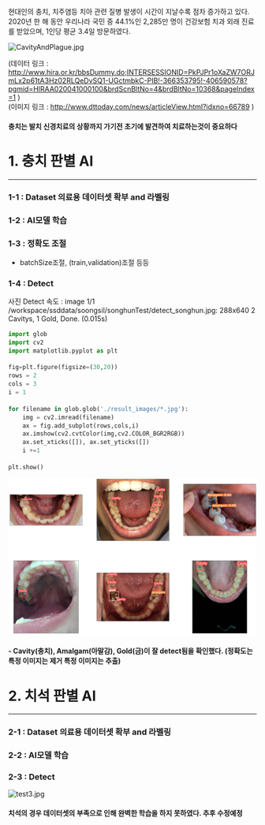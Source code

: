 현대인의 충치, 치주염등 치아 관련 질병 발생이 시간이 지날수록 점차 증가하고 있다.</br>
2020년 한 해 동안 우리나라 국민 중 44.1%인 2,285만 명이 건강보험 치과 외래 진료를 받았으며, 1인당 평균 3.4일 방문하였다.

![CavityAndPlague.jpg](attachment:45d0ee3b-1ee1-4075-84b7-4270741b1671.jpg)

(데이터 링크 : http://www.hira.or.kr/bbsDummy.do;INTERSESSIONID=PkPJPr1oXaZW7ORJmLx2p61tA3Hz02RLQeDvSQ1-UGctmbkC-PIB!-366353795!-406590578?pgmid=HIRAA020041000100&brdScnBltNo=4&brdBltNo=10368&pageIndex=1 ) </br>
(이미지 링크 : http://www.dttoday.com/news/articleView.html?idxno=66789 )

#### 충치는 발치 신경치료의 상황까지 가기전 초기에 발견하여 치료하는것이 중요하다

# 1. 충치 판별 AI
---
### 1-1 : Dataset 의료용 데이터셋 확부 and 라벨링
### 1-2 : AI모델 학습
### 1-3 : 정확도 조절 
- batchSize조절, (train,validation)조절 등등

### 1-4 : Detect
사진 Detect 속도 : image 1/1 /workspace/ssddata/soongsil/songhunTest/detect_songhun.jpg: 288x640 2 Cavitys, 1 Gold, Done. (0.015s)


```python
import glob
import cv2
import matplotlib.pyplot as plt

fig=plt.figure(figsize=(30,20))
rows = 2
cols = 3
i = 1

for filename in glob.glob('./result_images/*.jpg'):
    img = cv2.imread(filename)
    ax = fig.add_subplot(rows,cols,i)
    ax.imshow(cv2.cvtColor(img,cv2.COLOR_BGR2RGB))
    ax.set_xticks([]), ax.set_yticks([])
    i +=1
    
plt.show()
```


    
![png](output_4_0.png)
    


####  - Cavity(충치), Amalgam(아말감), Gold(금)이 잘 detect됨을 확인했다. (정확도는 특정 이미지는 제거 특정 이미지는 추출)

# 2. 치석 판별 AI
---
### 2-1 : Dataset 의료용 데이터셋 확부 and 라벨링
### 2-2 : AI모델 학습

### 2-3 : Detect

![test3.jpg](attachment:5500772a-c75b-4c33-acc1-5846aad0e89e.jpg)

#### 치석의 경우 데이터셋의 부족으로 인해 완벽한 학습을 하지 못하였다. 추후 수정예정


```python

```
